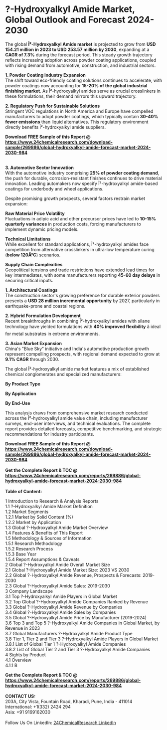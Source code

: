 <h1>?-Hydroxyalkyl Amide Market, Global Outlook and Forecast 2024-2030</h1><p>The global <strong>Î²-Hydroxyalkyl Amide market</strong> is projected to grow from <strong>USD 154.21 million in 2023 to USD 253.57 million by 2030</strong>, expanding at a <strong>CAGR of 7.3%</strong> during the forecast period. This steady growth trajectory reflects increasing adoption across powder coating applications, coupled with rising demand from automotive, construction, and industrial sectors.</p><p><strong>1. Powder Coating Industry Expansion</strong><br>
The shift toward eco-friendly coating solutions continues to accelerate, with powder coatings now accounting for <strong>15-20% of the global industrial finishing market</strong>. As Î²-hydroxyalkyl amides serve as crucial crosslinkers in these formulations, their demand mirrors this upward trajectory.</p><p><strong>2. Regulatory Push for Sustainable Solutions</strong><br>
Stringent VOC regulations in North America and Europe have compelled manufacturers to adopt powder coatings, which typically contain <strong>30-40% fewer emissions</strong> than liquid alternatives. This regulatory environment directly benefits Î²-hydroxyalkyl amide suppliers.</p><div><b>Download FREE Sample of this Report @ 
            <a href="https://www.24chemicalresearch.com/download-sample/269886/global-hydroxyalkyl-amide-forecast-market-2024-2030-984">
            https://www.24chemicalresearch.com/download-sample/269886/global-hydroxyalkyl-amide-forecast-market-2024-2030-984</a></b></div><br><p><strong>3. Automotive Sector Innovation</strong><br>
With the automotive industry comprising <strong>25% of powder coating demand</strong>, the push for durable, corrosion-resistant finishes continues to drive material innovation. Leading automakers now specify Î²-hydroxyalkyl amide-based coatings for underbody and wheel applications.</p><p>Despite promising growth prospects, several factors restrain market expansion:</p><p><strong>Raw Material Price Volatility</strong><br>
Fluctuations in adipic acid and other precursor prices have led to <strong>10-15% quarterly variances</strong> in production costs, forcing manufacturers to implement dynamic pricing models.</p><p><strong>Technical Limitations</strong><br>
While excellent for standard applications, Î²-hydroxyalkyl amides face competition from alternative crosslinkers in ultra-low temperature curing (<strong>below 120Â°C</strong>) scenarios.</p><p><strong>Supply Chain Complexities</strong><br>
Geopolitical tensions and trade restrictions have extended lead times for key intermediates, with some manufacturers reporting <strong>45-60 day delays</strong> in securing critical inputs.</p><p><strong>1. Architectural Coatings</strong><br>
The construction sector's growing preference for durable exterior powders presents a <strong>USD 28 million incremental opportunity</strong> by 2027, particularly in earthquake-prone and coastal regions.</p><p><strong>2. Hybrid Formulation Development</strong><br>
Recent breakthroughs in combining Î²-hydroxyalkyl amides with silane technology have yielded formulations with <strong>40% improved flexibility</strong> â ideal for metal substrates in extreme environments.</p><p><strong>3. Asian Market Expansion</strong><br>
China's "Blue Sky" initiative and India's automotive production growth represent compelling prospects, with regional demand expected to grow at <strong>9.1% CAGR</strong> through 2030.</p><p>The global Î²-hydroxyalkyl amide market features a mix of established chemical conglomerates and specialized manufacturers:</p><p><strong>By Product Type</strong></p><p><strong>By Application</strong></p><p><strong>By End-Use</strong></p><p>This analysis draws from comprehensive market research conducted across the Î²-hydroxyalkyl amide value chain, including manufacturer surveys, end-user interviews, and technical evaluations. The complete report provides detailed forecasts, competitive benchmarking, and strategic recommendations for industry participants.</p><div><b>Download FREE Sample of this Report @ 
            <a href="https://www.24chemicalresearch.com/download-sample/269886/global-hydroxyalkyl-amide-forecast-market-2024-2030-984">
            https://www.24chemicalresearch.com/download-sample/269886/global-hydroxyalkyl-amide-forecast-market-2024-2030-984</a></b></div><br><div><b>Get the Complete Report & TOC @ 
            <a href="https://www.24chemicalresearch.com/reports/269886/global-hydroxyalkyl-amide-forecast-market-2024-2030-984">
            https://www.24chemicalresearch.com/reports/269886/global-hydroxyalkyl-amide-forecast-market-2024-2030-984</a></b></div><br>
            <b>Table of Content:</b><p>1 Introduction to Research & Analysis Reports<br />
    1.1 ?-Hydroxyalkyl Amide Market Definition<br />
    1.2 Market Segments<br />
        1.2.1 Market by Solid Content (%)<br />
        1.2.2 Market by Application<br />
    1.3 Global ?-Hydroxyalkyl Amide Market Overview<br />
    1.4 Features & Benefits of This Report<br />
    1.5 Methodology & Sources of Information<br />
        1.5.1 Research Methodology<br />
        1.5.2 Research Process<br />
        1.5.3 Base Year<br />
        1.5.4 Report Assumptions & Caveats<br />
2 Global ?-Hydroxyalkyl Amide Overall Market Size<br />
    2.1 Global ?-Hydroxyalkyl Amide Market Size: 2023 VS 2030<br />
    2.2 Global ?-Hydroxyalkyl Amide Revenue, Prospects & Forecasts: 2019-2030<br />
    2.3 Global ?-Hydroxyalkyl Amide Sales: 2019-2030<br />
3 Company Landscape<br />
    3.1 Top ?-Hydroxyalkyl Amide Players in Global Market<br />
    3.2 Top Global ?-Hydroxyalkyl Amide Companies Ranked by Revenue<br />
    3.3 Global ?-Hydroxyalkyl Amide Revenue by Companies<br />
    3.4 Global ?-Hydroxyalkyl Amide Sales by Companies<br />
    3.5 Global ?-Hydroxyalkyl Amide Price by Manufacturer (2019-2024)<br />
    3.6 Top 3 and Top 5 ?-Hydroxyalkyl Amide Companies in Global Market, by Revenue in 2023<br />
    3.7 Global Manufacturers ?-Hydroxyalkyl Amide Product Type<br />
    3.8 Tier 1, Tier 2 and Tier 3 ?-Hydroxyalkyl Amide Players in Global Market<br />
        3.8.1 List of Global Tier 1 ?-Hydroxyalkyl Amide Companies<br />
        3.8.2 List of Global Tier 2 and Tier 3 ?-Hydroxyalkyl Amide Companies<br />
4 Sights by Product<br />
    4.1 Overview<br />
        4.1.1 B</p><div><b>Get the Complete Report & TOC @ 
            <a href="https://www.24chemicalresearch.com/reports/269886/global-hydroxyalkyl-amide-forecast-market-2024-2030-984">
            https://www.24chemicalresearch.com/reports/269886/global-hydroxyalkyl-amide-forecast-market-2024-2030-984</a></b></div><br><b>CONTACT US:</b><br>
            203A, City Vista, Fountain Road, Kharadi, Pune, India - 411014<br>
            International: +1(332) 2424 294<br>
            Asia: +91 9169162030 <br><br>
            Follow Us On LinkedIn: <a href="https://www.linkedin.com/company/24chemicalresearch/">24ChemicalResearch LinkedIn</a>